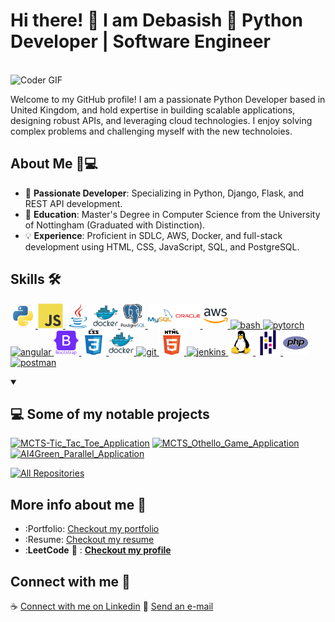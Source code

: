 # Hi there! 👋  I am Debasish 🚀 Python Developer | Software Engineer
<br>
<img alt="Coder GIF" height=250 width=350 src="https://cdn.dribbble.com/users/730703/screenshots/6581243/avento.gif" />

Welcome to my GitHub profile! I am a passionate Python Developer based in United Kingdom, and hold expertise in building scalable applications, designing robust APIs, and leveraging cloud technologies. I enjoy solving complex problems and challenging myself with the new technoloies.
## About Me 🧑💻

- 🔭 **Passionate Developer**: Specializing in Python, Django, Flask, and REST API development.
- 🌟 **Education**: Master's Degree in Computer Science from the University of Nottingham (Graduated with Distinction).
- 💡 **Experience**: Proficient in SDLC, AWS, Docker, and full-stack development using HTML, CSS, JavaScript, SQL, and PostgreSQL.

## Skills 🛠️

<p align="left"> <a href="https://www.python.org" target="_blank" rel="noreferrer"> <img src="https://raw.githubusercontent.com/devicons/devicon/master/icons/python/python-original.svg" alt="python" width="40" height="40"/> </a> <a href="https://developer.mozilla.org/en-US/docs/Web/JavaScript" target="_blank" rel="noreferrer"> <img src="https://raw.githubusercontent.com/devicons/devicon/master/icons/javascript/javascript-original.svg" alt="javascript" width="40" height="40"/> </a> <a href="https://www.java.com" target="_blank" rel="noreferrer"> <img src="https://raw.githubusercontent.com/devicons/devicon/master/icons/java/java-original.svg" alt="java" width="40" height="40"/> </a> <a href="https://www.docker.com/" target="_blank" rel="noreferrer"> <img src="https://raw.githubusercontent.com/devicons/devicon/master/icons/docker/docker-original-wordmark.svg" alt="docker" width="40" height="40"/> </a> <a href="https://www.postgresql.org" target="_blank" rel="noreferrer"> <img src="https://raw.githubusercontent.com/devicons/devicon/master/icons/postgresql/postgresql-original-wordmark.svg" alt="postgresql" width="40" height="40"/> </a> <a href="https://www.mysql.com/" target="_blank" rel="noreferrer"> <img src="https://raw.githubusercontent.com/devicons/devicon/master/icons/mysql/mysql-original-wordmark.svg" alt="mysql" width="40" height="40"/> </a> <a href="https://www.oracle.com/" target="_blank" rel="noreferrer"> <img src="https://raw.githubusercontent.com/devicons/devicon/master/icons/oracle/oracle-original.svg" alt="oracle" width="40" height="40"/> </a> <a href="https://aws.amazon.com" target="_blank" rel="noreferrer"> <img src="https://raw.githubusercontent.com/devicons/devicon/master/icons/amazonwebservices/amazonwebservices-original-wordmark.svg" alt="aws" width="40" height="40"/> </a> <a href="https://www.gnu.org/software/bash/" target="_blank" rel="noreferrer"> <img src="https://www.vectorlogo.zone/logos/gnu_bash/gnu_bash-icon.svg" alt="bash" width="40" height="40"/> </a> <a href="https://pytorch.org/" target="_blank" rel="noreferrer"> <img src="https://www.vectorlogo.zone/logos/pytorch/pytorch-icon.svg" alt="pytorch" width="40" height="40"/> </a> <a href="https://angular.io" target="_blank" rel="noreferrer"> <img src="https://angular.io/assets/images/logos/angular/angular.svg" alt="angular" width="40" height="40"/> </a>  <a href="https://getbootstrap.com" target="_blank" rel="noreferrer"> <img src="https://raw.githubusercontent.com/devicons/devicon/master/icons/bootstrap/bootstrap-plain-wordmark.svg" alt="bootstrap" width="40" height="40"/> </a> <a href="https://www.w3schools.com/css/" target="_blank" rel="noreferrer"> <img src="https://raw.githubusercontent.com/devicons/devicon/master/icons/css3/css3-original-wordmark.svg" alt="css3" width="40" height="40"/> </a> <a href="https://www.docker.com/" target="_blank" rel="noreferrer"> <img src="https://raw.githubusercontent.com/devicons/devicon/master/icons/docker/docker-original-wordmark.svg" alt="docker" width="40" height="40"/> </a>  <a href="https://git-scm.com/" target="_blank" rel="noreferrer"> <img src="https://www.vectorlogo.zone/logos/git-scm/git-scm-icon.svg" alt="git" width="40" height="40"/> </a> <a href="https://www.w3.org/html/" target="_blank" rel="noreferrer"> <img src="https://raw.githubusercontent.com/devicons/devicon/master/icons/html5/html5-original-wordmark.svg" alt="html5" width="40" height="40"/> </a>  <a href="https://www.jenkins.io" target="_blank" rel="noreferrer"> <img src="https://www.vectorlogo.zone/logos/jenkins/jenkins-icon.svg" alt="jenkins" width="40" height="40"/> </a> <a href="https://www.linux.org/" target="_blank" rel="noreferrer"> <img src="https://raw.githubusercontent.com/devicons/devicon/master/icons/linux/linux-original.svg" alt="linux" width="40" height="40"/> </a>  <a href="https://pandas.pydata.org/" target="_blank" rel="noreferrer"> <img src="https://raw.githubusercontent.com/devicons/devicon/2ae2a900d2f041da66e950e4d48052658d850630/icons/pandas/pandas-original.svg" alt="pandas" width="40" height="40"/> </a> <a href="https://www.php.net" target="_blank" rel="noreferrer"> <img src="https://raw.githubusercontent.com/devicons/devicon/master/icons/php/php-original.svg" alt="php" width="40" height="40"/> </a><a href="https://postman.com" target="_blank" rel="noreferrer"> <img src="https://www.vectorlogo.zone/logos/getpostman/getpostman-icon.svg" alt="postman" width="40" height="40"/> </a>  </p>

<details open> 
  <summary><h2>💻 Some of my notable projects</h2></summary>
  <!-- Repo info cards - https://github.com/anuraghazra/github-readme-stats -->
  <!-- Small repo cards (fork) - https://github.com/DenverCoder1/github-readme-stats -->
  <p align="left">
  <!--  <a href="https://github.com/DasDebasish1/Aizynthfinder_MCTS_parallel"><img width="278" src="https://github-readme-stats.vercel.app/api/pin/?username=DasDebasish1&repo=Aizynthfinder_MCTS_parallel&theme=react&bg_color=1F222E&title_color=F85D7F&hide_border=true&icon_color=F8D866&show_icons=false" alt="Aizynthfinder_MCTS_parallel"></a> -->
    <a href="https://github.com/DasDebasish1/MCTS-Tic_Tac_Toe_Application"><img width="278" src="https://github-readme-stats.vercel.app/api/pin/?username=DasDebasish1&repo=MCTS-Tic_Tac_Toe_Application&theme=react&bg_color=1F222E&title_color=F85D7F&hide_border=true&icon_color=F8D866&show_icons=false" alt="MCTS-Tic_Tac_Toe_Application"></a>
    <a href="https://github.com/DasDebasish1/MCTS_Othello_Game_Application"><img width="278" src="https://github-readme-stats.vercel.app/api/pin/?username=DasDebasish1&repo=MCTS_Othello_Game_Application&theme=react&bg_color=1F222E&title_color=F85D7F&hide_border=true&icon_color=F8D866&show_icons=false" alt="MCTS_Othello_Game_Application"></a>
    <a href="https://github.com/DasDebasish1/AI4Green_Parallel_Application"><img width="278" src="https://github-readme-stats.vercel.app/api/pin/?username=DasDebasish1&repo=AI4Green_Parallel_Application&theme=react&bg_color=1F222E&title_color=F85D7F&hide_border=true&icon_color=F8D866&show_icons=false" alt="AI4Green_Parallel_Application"></a>
  </p>
  <a href="https://github.com/DasDebasish1?tab=repositories&sort=stargazers"><img alt="All Repositories" title="All Repositories" src="https://custom-icon-badges.demolab.com/badge/-Click%20Here%20For%20All%20My%20Repos-1F222E?style=for-the-badge&logoColor=white&logo=repo"/></a>
</details>

## More info about me 🔗

- :Portfolio: <a href="https://k9n.dev">Checkout my portfolio</a>
- :Resume: <a href="https://k9n.dev">Checkout my resume</a>
- :**LeetCode** 🎯 : <a href="https://leetcode.com/u/cryptoin09/">**Checkout my profile**</a>

## Connect with me :speech_balloon:

☕ <a href="https://www.linkedin.com/in/debasish-das4/">Connect with me on Linkedin</a>
:e-mail: <a href="mailto:debasish4.das2@gmail.com">Send an e-mail</a>
